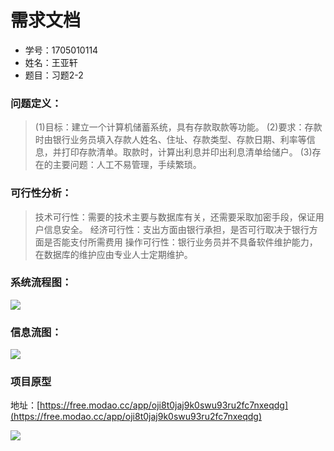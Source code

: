# 需求文档
- 学号：1705010114
- 姓名：王亚轩
- 题目：习题2-2
### 问题定义：
>  (1)目标：建立一个计算机储蓄系统，具有存款取款等功能。
 (2)要求：存款时由银行业务员填入存款人姓名、住址、存款类型、存款日期、利率等信息，并打印存款清单。取款时，计算出利息并印出利息清单给储户。
 (3)存在的主要问题：人工不易管理，手续繁琐。
 
### 可行性分析：
> 技术可行性：需要的技术主要与数据库有关，还需要采取加密手段，保证用户信息安全。
经济可行性：支出方面由银行承担，是否可行取决于银行方面是否能支付所需费用
操作可行性：银行业务员并不具备软件维护能力，在数据库的维护应由专业人士定期维护。

### 系统流程图：
![](https://gitee.com/wang_ya_xuan/17-class-1-task-2/raw/master/1705010114-%E7%8E%8B%E4%BA%9A%E8%BD%A9/%E7%B3%BB%E7%BB%9F%E6%B5%81%E7%A8%8B%E5%9B%BE.png)

### 信息流图：
![](https://gitee.com/wang_ya_xuan/17-class-1-task-2/raw/master/1705010114-%E7%8E%8B%E4%BA%9A%E8%BD%A9/%E4%BF%A1%E6%81%AF%E6%B5%81%E5%9B%BE.png)

### 项目原型
地址：[https://free.modao.cc/app/oji8t0jaj9k0swu93ru2fc7nxeqdg](https://free.modao.cc/app/oji8t0jaj9k0swu93ru2fc7nxeqdg)

![](https://gitee.com/wang_ya_xuan/17-class-1-task-2/raw/master/1705010114-%E7%8E%8B%E4%BA%9A%E8%BD%A9/%E9%A1%B9%E7%9B%AE%E5%8E%9F%E5%9E%8B.png)